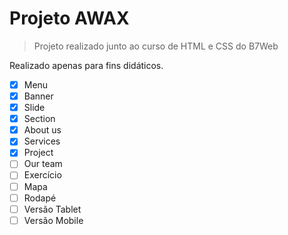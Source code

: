 # Projeto AWAX
> Projeto realizado junto ao curso de HTML e CSS do B7Web

Realizado apenas para fins didáticos.

- [x] Menu
- [x] Banner
- [x] Slide
- [x] Section
- [x] About us
- [x] Services
- [x] Project
- [ ] Our team
- [ ] Exercício
- [ ] Mapa
- [ ] Rodapé
- [ ] Versão Tablet
- [ ] Versão Mobile